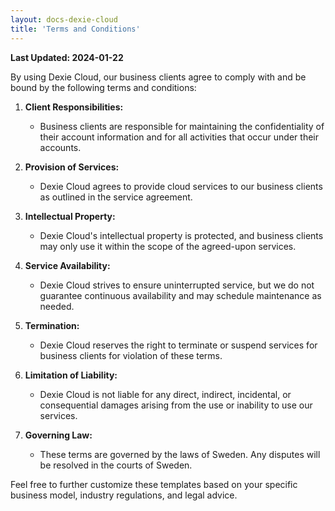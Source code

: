 ```yaml
---
layout: docs-dexie-cloud
title: 'Terms and Conditions'
---
```


**Last Updated: 2024-01-22**

By using Dexie Cloud, our business clients agree to comply with and be bound by the following terms and conditions:

1. **Client Responsibilities:**

   - Business clients are responsible for maintaining the confidentiality of their account information and for all activities that occur under their accounts.

2. **Provision of Services:**

   - Dexie Cloud agrees to provide cloud services to our business clients as outlined in the service agreement.

3. **Intellectual Property:**

   - Dexie Cloud's intellectual property is protected, and business clients may only use it within the scope of the agreed-upon services.

4. **Service Availability:**

   - Dexie Cloud strives to ensure uninterrupted service, but we do not guarantee continuous availability and may schedule maintenance as needed.

5. **Termination:**

   - Dexie Cloud reserves the right to terminate or suspend services for business clients for violation of these terms.

6. **Limitation of Liability:**

   - Dexie Cloud is not liable for any direct, indirect, incidental, or consequential damages arising from the use or inability to use our services.

7. **Governing Law:**
   - These terms are governed by the laws of Sweden. Any disputes will be resolved in the courts of Sweden.

Feel free to further customize these templates based on your specific business model, industry regulations, and legal advice.
